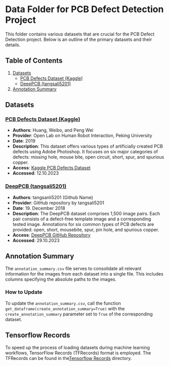 # Data Folder for PCB Defect Detection Project

This folder contains various datasets that are crucial for the PCB Defect Detection project. Below is an outline of the primary datasets and their details.

## Table of Contents

1. [Datasets](#datasets)
    - [PCB Defects Dataset (Kaggle)](#pcb-defects-dataset-kaggle)
    - [DeepPCB (tangsali5201)](#deeppcb-tangsali5201)
2. [Annotation Summary](#annotation-summary)

## Datasets

### [PCB Defects Dataset (Kaggle)](.\pcb_defects_kaggle)

- **Authors**: Huang, Weibo, and Peng Wei
- **Provider**: Open Lab on Human Robot Interaction, Peking University 
- **Date**: 2019
- **Description**: This dataset offers various types of artificially created PCB defects using Adobe Photoshop. It focuses on six major categories of defects: missing hole, mouse bite, open circuit, short, spur, and spurious copper.
- **Access**: [Kaggle PCB Defects Dataset](https://www.kaggle.com/datasets/akhatova/pcb-defects/data)
- **Accessed**: 12.10.2023 

### [DeepPCB (tangsali5201)](.\deep_pcb_tangsali5201)

- **Authors**: tangsanli5201 (Github Name)
- **Provider**: GitHub repository by tangsali5201
- **Date**: 19. December 2018
- **Description**: The DeepPCB dataset comprises 1,500 image pairs. Each pair consists of a defect-free template image and a corresponding tested image. Annotations for six common types of PCB defects are provided: open, short, mousebite, spur, pin hole, and spurious copper.
- **Access**: [DeepPCB GitHub Repository](https://github.com/tangsanli5201/DeepPCB)
- **Accessed**: 29.10.2023 

## Annotation Summary

The `annotation_summary.csv` file serves to consolidate all relevant information for the images from each dataset into a single file. This includes columns specifying the absolute paths to the images.

### How to Update

To update the `annotation_summary.csv`, call the function `get_dataframe(create_annotation_summary=True)` with the `create_annotation_summary` parameter set to `True` of the corresponding dataset.

## Tensorflow Records

To speed up the process of loading datasets during machine learning workflows, TensorFlow Records (TFRecords) format is employed. The TFRecords can be found in the[Tensorflow Records](./tensorflow_records) directory.
